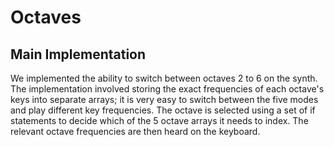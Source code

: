 # Octaves

## Main Implementation

We implemented the ability to switch between octaves 2 to 6 on the synth. The implementation involved storing the exact frequencies of each octave's keys into separate arrays; it is very easy to switch between the five modes and play different key frequencies. The octave is selected using a set of if statements to decide which of the 5 octave arrays it needs to index. The relevant octave frequencies are then heard on the keyboard.
